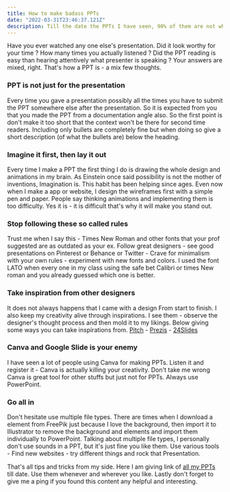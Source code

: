 ```yaml
---
title: How to make badass PPTs
date: "2022-03-31T23:46:37.121Z"
description: Till the date the PPTs I have seen, 90% of them are not what it should look like. There are many elements they missed to put in. In these days a PPT designing is not what our college profs teach us. Click the heading to find out how it should be. (Examples included)
---
```

Have you ever watched any one else's presentation. Did it look worthy for your time ? How many times you actually listened ? Did the PPT reading is easy than hearing attentively what presenter is speaking ? Your answers are mixed, right. That's how a PPT is - a mix few thoughts.

### PPT is not just for the presentation
Every time you gave a presentation possibly all the times you have to submit the PPT somewhere else after the presentation. So it is expected from you that you made the PPT from a documentation angle also. So the first point is don't make it too short that the context won't be there for second time readers.  Including only bullets are completely fine but when doing so give a short description (of what the bullets are) below the heading. 

### Imagine it first, then lay it out
Every time I make a PPT the first thing I do is drawing the whole design and animations in my brain. As Einstein once said possibility is not the mother of inventions, Imagination is. This  habit has been helping since ages. Even now when I make a app or website, I design the wireframes first with a simple pen and paper. People say thinking animations and implementing them is too difficulty. Yes it is - it is difficult that's why it will make you stand out. 

### Stop following these so called rules
Trust me when I say this - Times New Roman and other fonts that your prof suggested are as outdated as your ex. Follow great designers - see good presentations on Pinterest or Behance or Twitter - Crave for minimalism with your own rules - experiment with new fonts and colors. I used the font LATO when every one in my class using the safe bet Calibri or times New roman and you already guessed which one is better. 

### Take inspiration from other designers
It does not always happens that I came with a design From start to finish. I also keep my creativity alive through inspirations. I see them - observe the designer's thought process and then mold it to my likings. Below giving some ways you can take inspirations from.
[Pitch](https://pitch.com/) - [Prezis](https://prezi.com/presentation-template/) - [24Slides](https://24slides.com/presentation-examples)

### Canva and Google Slide is your enemy
I have seen a lot of people using Canva for making PPTs. Listen it and register it - Canva is actually killing your creativity. Don't take me wrong Canva is great tool for other stuffs but just not for PPTs. Always use PowerPoint.

### Go all in
Don't hesitate use multiple file types. There are times when I download a element from FreePik just because I love the background, then import it to Illustrator to remove the background and elements and import them individually to PowerPoint. Talking about multiple file types, I personally don't use sounds in a PPT, but it's just fine you like them. Use various tools - Find new websites - try different things and rock that Presentation. 

That's all tips and tricks from my side. Here I am giving link of [all my PPTs](https://drive.google.com/drive/folders/12IX6RD89MKuPUH-AgtdczcTmzYDVwFCp?usp=sharing) till date. Use them whenever and wherever you like. Lastly don't forget to give me a ping if you found this content any helpful and interesting.